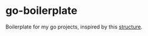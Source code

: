 # go-boilerplate

Boilerplate for my go projects, inspired by this [structure](https://github.com/golang-standards/project-layout/).
